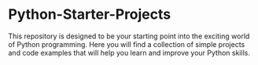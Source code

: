 # Python-Starter-Projects
This repository is designed to be your starting point into the exciting world of Python programming. Here you will find a collection of simple projects and code examples that will help you learn and improve your Python skills.
